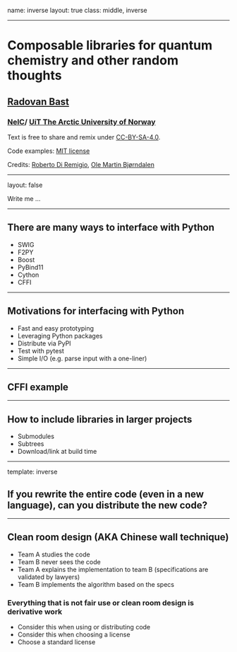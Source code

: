 name: inverse
layout: true
class: middle, inverse

---

# Composable libraries for quantum chemistry and other random thoughts

## [Radovan Bast](http://bast.fr)

### [NeIC](https://neic.nordforsk.org)/ [UiT The Arctic University of Norway](https://uit.no)

Text is free to share and remix under [CC-BY-SA-4.0](https://creativecommons.org/licenses/by-sa/4.0/).

Code examples: [MIT license](http://opensource.org/licenses/mit-license.html)

Credits: [Roberto Di Remigio](http://totaltrash.xyz),
         [Ole Martin Bjørndalen](https://github.com/olemb)

---

layout: false

Write me ...

---

## There are many ways to interface with Python

- SWIG
- F2PY
- Boost
- PyBind11
- Cython
- CFFI

---

## Motivations for interfacing with Python

- Fast and easy prototyping
- Leveraging Python packages
- Distribute via PyPI
- Test with pytest
- Simple I/O (e.g. parse input with a one-liner)

---

## CFFI example


---

## How to include libraries in larger projects

- Submodules
- Subtrees
- Download/link at build time

---

template: inverse

## If you rewrite the entire code (even in a new language), can you distribute the new code?

---

## Clean room design (AKA Chinese wall technique)

- Team A studies the code
- Team B never sees the code
- Team A explains the implementation to team B (specifications are validated by lawyers)
- Team B implements the algorithm based on the specs


### Everything that is not fair use or clean room design is derivative work

- Consider this when using or distributing code
- Consider this when choosing a license
- Choose a standard license
